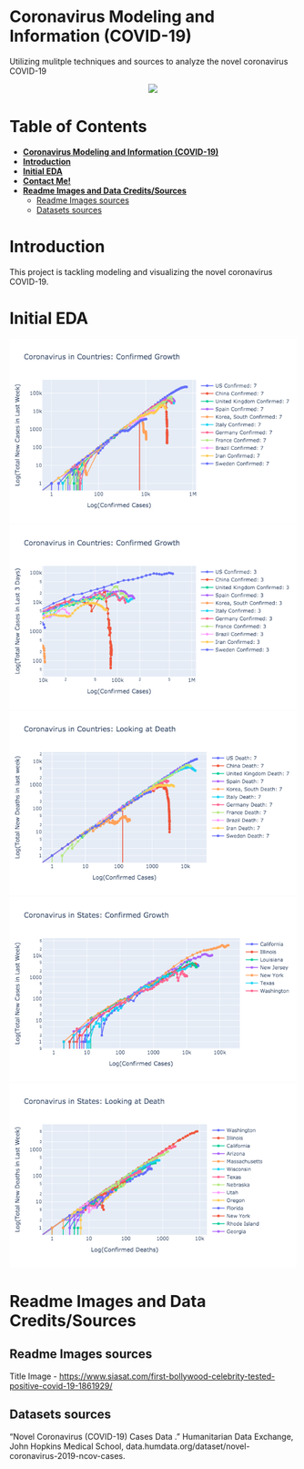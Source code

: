 # **Coronavirus Modeling and Information (COVID-19)**
Utilizing mulitple techniques and sources to analyze the novel coronavirus COVID-19

<p align="center"> 
<img src="/imgs/readme_imgs/Coronavirus-COVID-19-1.jpg">
</p>

# **Table of Contents** <!-- omit in toc -->
- [**Coronavirus Modeling and Information (COVID-19)**](#coronavirus-modeling-and-information-covid-19)
- [**Introduction**](#introduction)
- [**Initial EDA**](#initial-eda)
- [**Contact Me!**](#contact-me)
- [**Readme Images and Data Credits/Sources**](#readme-images-and-data-creditssources)
  - [Readme Images sources](#readme-images-sources)
  - [Datasets sources](#datasets-sources)

# **Introduction**
This project is tackling modeling and visualizing the novel coronavirus COVID-19.



# **Initial EDA**

<img src="/imgs/readme_imgs/countriesGrowth.png">
<img src="/imgs/readme_imgs/countriesGrowthZoom.png">
<img src="/imgs/readme_imgs/countriesDeath.png">


<img src="/imgs/readme_imgs/statesGrowth.png">
<img src="/imgs/readme_imgs/statesDeath.png">




# **Readme Images and Data Credits/Sources**  
## Readme Images sources

Title Image - https://www.siasat.com/first-bollywood-celebrity-tested-positive-covid-19-1861929/


## Datasets sources  

“Novel Coronavirus (COVID-19) Cases Data .” Humanitarian Data Exchange, John Hopkins Medical School, data.humdata.org/dataset/novel-coronavirus-2019-ncov-cases. 
